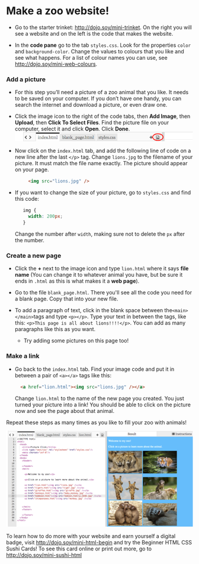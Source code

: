 # Make a zoo website! 

* Go to the starter trinket: http://dojo.soy/mini-trinket. On the right you will see a website and on the left is the code that makes the website.

* In the **code pane** go to the tab `styles.css`. Look for the properties `color` and `background-color`. Change the values to colours that you like and see what happens. For a list of colour names you can use, see http://dojo.soy/mini-web-colours.

### Add a picture
* For this step you’ll need a picture of a zoo animal that you like. It needs to be saved on your computer. If you don’t have one handy, you can search the internet and download a picture, or even draw one.

* Click the image icon to the right of the code tabs, then **Add Image**, then **Upload**, then **Click To Select Files**. Find the picture file on your computer, select it and click **Open**. Click **Done**.   
    ![](TktImageIcon.png)

* Now click on the `index.html` tab, and add the following line of code on a new line after the last `</p>` tag. Change `lions.jpg` to the filename of your picture. It must match the file name exactly. The picture should appear on your page.

   ```html
        <img src="lions.jpg" />
   ```
   
* If you want to change the size of your picture, go to `styles.css` and find this code:
   ```css
      img {
        width: 200px;
      }
   ``` 
   Change the number after `width`, making sure not to delete the `px` after the number.

### Create a new page 
* Click the **+** next to the image icon and type `lion.html` where it says **file name** (You can change it to whatever animal you have, but be sure it ends in `.html` as this is what makes it a **web page**).

* Go to the file `blank_page.html`. There you'll see all the code you need for a blank page. Copy that into your new file.

* To add a paragraph of text, click in the blank space between the`<main></main>`tags and type `<p></p>`. Type your text in between the tags, like this: `<p>This page is all about lions!!!!</p>`. You can add as many paragraphs like this as you want.
   * Try adding some pictures on this page too!

### Make a link
* Go back to the `index.html` tab. Find your image code and put it in between a pair of `<a></a>` tags like this:

  ```html
    <a href="lion.html"><img src="lions.jpg" /></a>
  ```
  Change `lion.html` to the name of the new page you created.
  You just turned your picture into a link! You should be able to click on the picture now and see the page about that animal.


Repeat these steps as many times as you like to fill your zoo with animals!

![](TktZooExample.png)
 
To learn how to do more with your website and earn yourself a digital badge, visit http://dojo.soy/mini-html-begin and try the Beginner HTML CSS Sushi Cards! To see this card online or print out more, go to http://dojo.soy/mini-sushi-html




